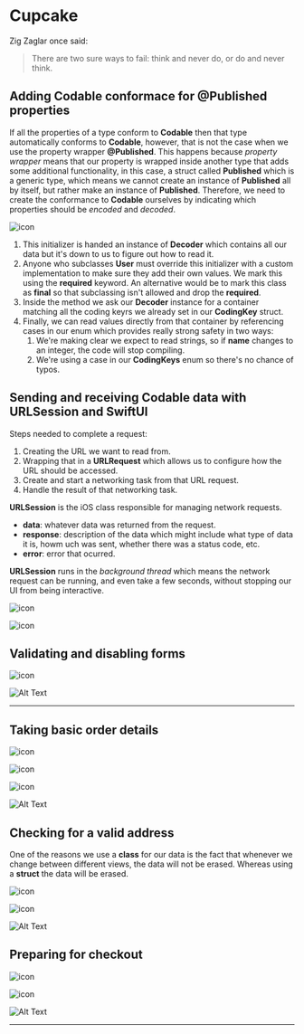 # Cupcake

Zig Zaglar once said: 

> There are two sure ways to fail: think and never do, or do and never think. 

## Adding Codable conformace for @Published properties

If all the properties of a type conform to **Codable** then that type automatically conforms to **Codable**, however, that is not the case when we use the property wrapper **@Published**. This happens because *property wrapper* means that our property is wrapped inside another type that adds some additional functionality, in this case, a struct called **Published** which is a generic type, which means we cannot create an instance of **Published** all by itself, but rather make an instance of **Published<String>**. Therefore, we need to create the conformance to **Codable** ourselves by indicating which properties should be *encoded* and *decoded*. 

![icon](images/UserClass.png)

1. This initializer is handed an instance of **Decoder** which contains all our data but it's down to us to figure out how to read it. 
2. Anyone who subclasses **User** must override this initializer with a custom implementation to make sure they add their own values. We mark this using the **required** keyword. An alternative would be to mark this class as **final** so that subclassing isn't allowed and drop the **required**. 
3. Inside the method we ask our **Decoder** instance for a container matching all the coding keyrs we already set in our **CodingKey** struct. 
4. Finally, we can read values directly from that container by referencing cases in our enum which provides really strong safety in two ways: 
   1. We're making clear we expect to read strings, so if **name** changes to an integer, the code will stop compiling. 
   2. We're using a case in our **CodingKeys** enum so there's no chance of typos. 

## Sending and receiving Codable data with URLSession and SwiftUI

Steps needed to complete a request: 

1. Creating the URL we want to read from.
2. Wrapping that in a **URLRequest** which allows us to configure how the URL should be accessed. 
3. Create and start a networking task from that URL request. 
4. Handle the result of that networking task. 

**URLSession** is the iOS class responsible for managing network requests. 

- **data**: whatever data was returned from the request.
- **response**: description of the data which might include what type of data it is, howm uch was sent, whether there was a status code, etc.
- **error**: error that ocurred.

**URLSession** runs in the *background thread* which means the network request can be running, and even take a few seconds, without stopping our UI from being interactive. 

![icon](images/URLSessionInsideContentView.png)

![icon](images/URLSessionInsideContentView-Simulator.png)

## Validating and disabling forms

![icon](images/DisablingForm.png)

![Alt Text](images/DF-Simulator.gif)



---

## Taking basic order details

![icon](images/OrderClass.png)

![icon](images/CC-ContentView-1.png)

![icon](images/CC-ContentView-2.png)

![Alt Text](images/CC-Simulator.gif)

## Checking for a valid address

One of the reasons we use a **class** for our data is the fact that whenever we change between different views, the data will not be erased. Whereas using a **struct** the data will be erased. 

![icon](images/OrderClassForAddressView.png)

![icon](images/AddressView.png)

![Alt Text](images/AddressView-Simulator.gif)

## Preparing for checkout 

![icon](images/CheckoutView.png)

![icon](images/OrderClassForCheckoutView.png)

![Alt Text](images/CheckoutView-Simulator.gif)

---



